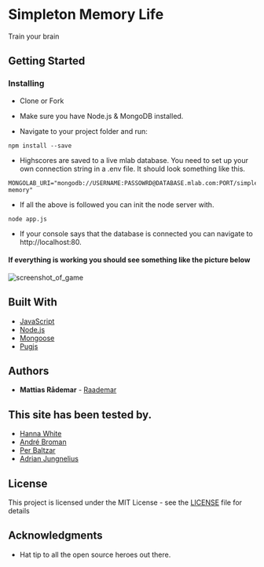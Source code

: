 # Simpleton Memory Life

Train your brain

## Getting Started

### Installing

* Clone or Fork

* Make sure you have Node.js & MongoDB installed.

* Navigate to your project folder and run:
```
npm install --save
```
* Highscores are saved to a live mlab database. You need to set up your own connection string in a .env file. 
It should look something like this.
```
MONGOLAB_URI="mongodb://USERNAME:PASSOWRD@DATABASE.mlab.com:PORT/simple-memory"
```
* If all the above is followed you can init the node server with.
```
node app.js
```
* If your console says that the database is connected you can navigate to http://localhost:80.

#### If everything is working you should see something like the picture below

![screenshot_of_game](https://i.imgur.com/1RbkqI5.png)

## Built With


* [JavaScript](https://javascript.com)
* [Node.js](https://nodejs.org)
* [Mongoose](https://mongoosejs.com)
* [Pugjs](https://pugjs.org)


## Authors

* **Mattias Rådemar** - [Raademar](https://github.com/Raademar)

## This site has been tested by.

* [Hanna White](https://hannawhite.se)
* [André Broman](https://github.com/laykith)
* [Per Baltzar](https://github.com/perbaltzar)
* [Adrian Jungnelius](https://github.com/AdrianJung)

## License

This project is licensed under the MIT License - see the [LICENSE](LICENSE) file for details

## Acknowledgments

* Hat tip to all the open source heroes out there.
